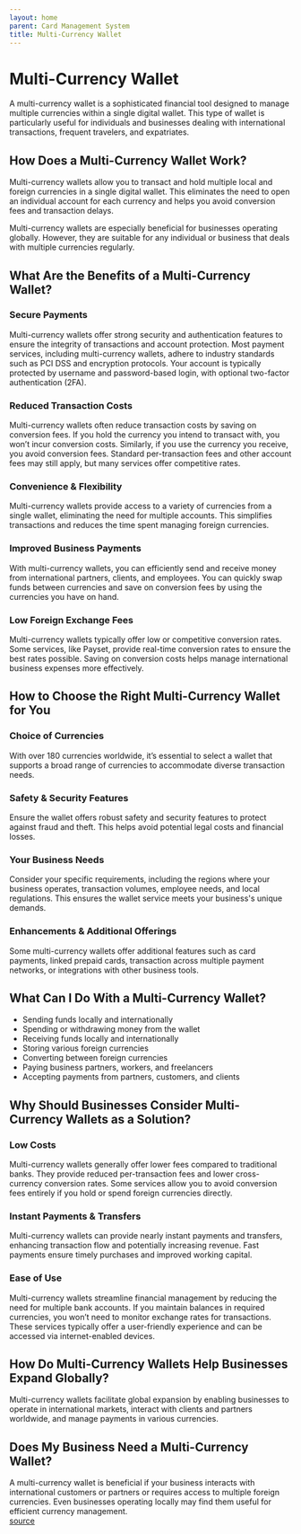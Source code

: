 ```yaml
---
layout: home
parent: Card Management System
title: Multi-Currency Wallet
---
```


# Multi-Currency Wallet

A multi-currency wallet is a sophisticated financial tool designed to manage multiple currencies within a single digital wallet. This type of wallet is particularly useful for individuals and businesses dealing with international transactions, frequent travelers, and expatriates. 


## How Does a Multi-Currency Wallet Work?

Multi-currency wallets allow you to transact and hold multiple local and foreign currencies in a single digital wallet. This eliminates the need to open an individual account for each currency and helps you avoid conversion fees and transaction delays.

Multi-currency wallets are especially beneficial for businesses operating globally. However, they are suitable for any individual or business that deals with multiple currencies regularly.

## What Are the Benefits of a Multi-Currency Wallet?

### Secure Payments

Multi-currency wallets offer strong security and authentication features to ensure the integrity of transactions and account protection. Most payment services, including multi-currency wallets, adhere to industry standards such as PCI DSS and encryption protocols. Your account is typically protected by username and password-based login, with optional two-factor authentication (2FA).

### Reduced Transaction Costs

Multi-currency wallets often reduce transaction costs by saving on conversion fees. If you hold the currency you intend to transact with, you won’t incur conversion costs. Similarly, if you use the currency you receive, you avoid conversion fees. Standard per-transaction fees and other account fees may still apply, but many services offer competitive rates.

### Convenience & Flexibility

Multi-currency wallets provide access to a variety of currencies from a single wallet, eliminating the need for multiple accounts. This simplifies transactions and reduces the time spent managing foreign currencies.

### Improved Business Payments

With multi-currency wallets, you can efficiently send and receive money from international partners, clients, and employees. You can quickly swap funds between currencies and save on conversion fees by using the currencies you have on hand.

### Low Foreign Exchange Fees

Multi-currency wallets typically offer low or competitive conversion rates. Some services, like Payset, provide real-time conversion rates to ensure the best rates possible. Saving on conversion costs helps manage international business expenses more effectively.

## How to Choose the Right Multi-Currency Wallet for You

### Choice of Currencies

With over 180 currencies worldwide, it’s essential to select a wallet that supports a broad range of currencies to accommodate diverse transaction needs.

### Safety & Security Features

Ensure the wallet offers robust safety and security features to protect against fraud and theft. This helps avoid potential legal costs and financial losses.

### Your Business Needs

Consider your specific requirements, including the regions where your business operates, transaction volumes, employee needs, and local regulations. This ensures the wallet service meets your business's unique demands.

### Enhancements & Additional Offerings

Some multi-currency wallets offer additional features such as card payments, linked prepaid cards, transaction across multiple payment networks, or integrations with other business tools.

## What Can I Do With a Multi-Currency Wallet?

- Sending funds locally and internationally
- Spending or withdrawing money from the wallet
- Receiving funds locally and internationally
- Storing various foreign currencies
- Converting between foreign currencies
- Paying business partners, workers, and freelancers
- Accepting payments from partners, customers, and clients

## Why Should Businesses Consider Multi-Currency Wallets as a Solution?

### Low Costs

Multi-currency wallets generally offer lower fees compared to traditional banks. They provide reduced per-transaction fees and lower cross-currency conversion rates. Some services allow you to avoid conversion fees entirely if you hold or spend foreign currencies directly.

### Instant Payments & Transfers

Multi-currency wallets can provide nearly instant payments and transfers, enhancing transaction flow and potentially increasing revenue. Fast payments ensure timely purchases and improved working capital.

### Ease of Use

Multi-currency wallets streamline financial management by reducing the need for multiple bank accounts. If you maintain balances in required currencies, you won’t need to monitor exchange rates for transactions. These services typically offer a user-friendly experience and can be accessed via internet-enabled devices.

## How Do Multi-Currency Wallets Help Businesses Expand Globally?

Multi-currency wallets facilitate global expansion by enabling businesses to operate in international markets, interact with clients and partners worldwide, and manage payments in various currencies.

## Does My Business Need a Multi-Currency Wallet?

A multi-currency wallet is beneficial if your business interacts with international customers or partners or requires access to multiple foreign currencies. Even businesses operating locally may find them useful for efficient currency management.
<br/>
[source](https://www.payset.io/post/what-is-a-multi-currency-wallet)

